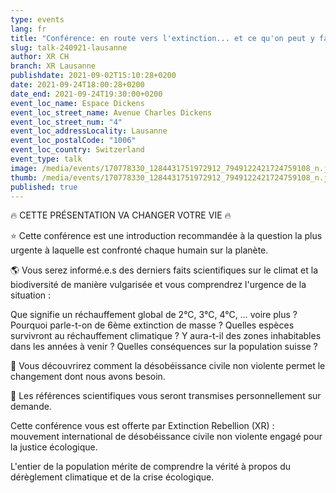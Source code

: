 ```yaml
---
type: events
lang: fr
title: "Conférence: en route vers l'extinction... et ce qu'on peut y faire"
slug: talk-240921-lausanne
author: XR CH
branch: XR Lausanne
publishdate: 2021-09-02T15:10:28+0200
date: 2021-09-24T18:00:28+0200
date_end: 2021-09-24T19:30:00+0200
event_loc_name: Espace Dickens
event_loc_street_name: Avenue Charles Dickens
event_loc_street_num: "4"
event_loc_addressLocality: Lausanne
event_loc_postalCode: "1006"
event_loc_country: Switzerland
event_type: talk
image: /media/events/170778330_1284431751972912_7949122421724759108_n.jpg
thumb: /media/events/170778330_1284431751972912_7949122421724759108_n.jpg
published: true
---
```

🔥 CETTE PRÉSENTATION VA CHANGER VOTRE VIE 🔥 

⭐ Cette conférence est une introduction recommandée à la question la plus urgente à laquelle est confronté chaque humain sur la planète. 

🌎 Vous serez informé.e.s des derniers faits scientifiques sur le climat et la biodiversité de manière vulgarisée et vous comprendrez l'urgence de la situation :

Que signifie un réchauffement global de 2°C, 3°C, 4°C, … voire plus ? Pourquoi parle-t-on de 6ème extinction de masse ? Quelles espèces survivront au réchauffement climatique ? Y aura-t-il des zones inhabitables dans les années à venir ? Quelles conséquences sur la population suisse ?

🌳 Vous découvrirez comment la désobéissance civile non violente permet le changement dont nous avons besoin.

📃 Les références scientifiques vous seront transmises personnellement sur demande.

Cette conférence vous est offerte par Extinction Rebellion (XR) : mouvement international de désobéissance civile non violente engagé pour la justice écologique.

L'entier de la population mérite de comprendre la vérité à propos du dérèglement climatique et de la crise écologique.
